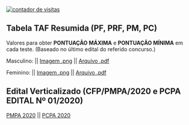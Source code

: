 <div id="sfcba6z7f4bm1gbk5qz9y7c382m75lwydhg"></div><script type="text/javascript" src="https://counter1.stat.ovh/private/counter.js?c=ba6z7f4bm1gbk5qz9y7c382m75lwydhg&down=async" async></script><noscript><a href="https://www.webcontadores.com" title="contador de visitas"><img src="https://counter1.stat.ovh/private/webcontadores.php?c=ba6z7f4bm1gbk5qz9y7c382m75lwydhg" border="0" title="contador de visitas" alt="contador de visitas"></a></noscript>

## Tabela TAF Resumida (PF, PRF, PM, PC)
Valores para obter **PONTUAÇÃO MÁXIMA** e **PONTUAÇÃO MÍNIMA** em cada teste. (Baseado no último edital do referido concurso.) <br>

Masculino: || [Imagem .png](https://raw.githubusercontent.com/TrajetoPolicial/trajetopolicial/master/TAF_Masculino.png) || [Arquivo .pdf](https://raw.githubusercontent.com/TrajetoPolicial/trajetopolicial/master/TAF_masculino.pdf)

Feminino: || [Imagem .png](https://raw.githubusercontent.com/TrajetoPolicial/trajetopolicial/master/TAF_Feminino.png) || [Arquivo .pdf](https://raw.githubusercontent.com/TrajetoPolicial/trajetopolicial/master/TAF_feminino.pdf)

## Edital Verticalizado (CFP/PMPA/2020 e PCPA EDITAL Nº 01/2020)

[PMPA 2020](https://raw.githubusercontent.com/TrajetoPolicial/trajetopolicial/master/Edital_vert_PMPA_CFP.pdf) || [PCPA 2020](https://raw.githubusercontent.com/TrajetoPolicial/trajetopolicial/master/Edital_vert_PCPA.pdf)
 
